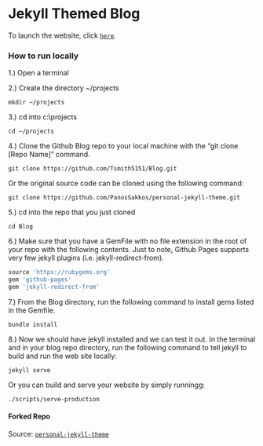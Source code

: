 # Jekyll Themed Blog 

To launch the website, click [`here`](https://tsmith5151.github.io/Blog/).

### How to run locally

1.) Open a terminal

2.)  Create the directory ~/projects
``` 
mkdir ~/projects
```
3.) cd into c:\projects
```
cd ~/projects
```
4.) Clone the Github Blog repo to your local machine with the “git clone [Repo Name]” command. 

```
git clone https://github.com/Tsmith5151/Blog.git
```

Or the original source code can be cloned using the following command:

```
git clone https://github.com/PanosSakkos/personal-jekyll-theme.git
```

5.) cd into the repo that you just cloned
```
cd Blog
```

6.) Make sure that you have a GemFile with no file extension in the root of your repo with the following contents. Just to note, Github Pages supports very few jekyll plugins (i.e. jekyll-redirect-from).

```python
source 'https://rubygems.org'
gem 'github-pages'
gem 'jekyll-redirect-from'
```

7.) From the Blog directory, run the following command to install gems listed in the Gemfile.

```
bundle install
```
8.) Now we should have jekyll installed and we can test it out. In the terminal and in your blog repo directory, run the following command to tell jekyll to build and run the web site locally:

```
jekyll serve
````

Or you can build and serve your website by simply runningg:

````
./scripts/serve-production
````

#### Forked Repo

Source: [`personal-jekyll-theme`](https://github.com/PanosSakkos/personal-jekyll-theme)
